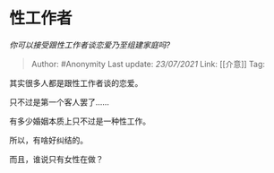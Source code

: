 # 性工作者
*你可以接受跟性工作者谈恋爱乃至组建家庭吗?*

> Author: #Anonymity
> Last update: *23/07/2021* 
> Link: [[介意]]
> Tag:    

 
其实很多人都是跟性工作者谈的恋爱。

只不过是第一个客人罢了……

有多少婚姻本质上只不过是一种性工作。

所以，有啥好纠结的。

  


而且，谁说只有女性在做？



